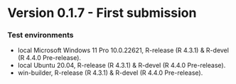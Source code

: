 # Version 0.1.7 - First submission

### Test environments
* local Microsoft Windows 11 Pro 10.0.22621, R-release (R 4.3.1) & R-devel (R 4.4.0 Pre-release).
* local Ubuntu 20.04, R-release (R 4.3.1) & R-devel (R 4.4.0 Pre-release).
* win-builder, R-release (R 4.3.1) & R-devel (R 4.4.0 Pre-release).
